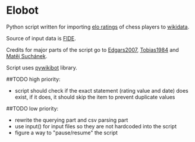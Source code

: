 # Elobot
Python script written for importing [elo ratings](https://en.wikipedia.org/wiki/Elo_rating_system) of chess players to [wikidata](https://www.wikidata.org/wiki/Wikidata:Main_Page).

Source of input data is [FIDE](http://ratings.fide.com/).

Credits for major parts of the script go to [Edgars2007](https://www.wikidata.org/wiki/User:Edgars2007), [Tobias1984](https://www.wikidata.org/wiki/User:Tobias1984) and [Matěj Suchánek](https://www.wikidata.org/wiki/User:Matěj_Suchánek).

Script uses [pywikibot](https://github.com/wikimedia/pywikibot-core) library.

##TODO high priority:
* script should check if the exact statement (rating value and date) does exist, if it does, it should skip the item to prevent duplicate values

##TODO low priority:
* rewrite the querying part and csv parsing part
* use input() for input files so they are not hardcoded into the script
* figure a way to "pause/resume" the script
